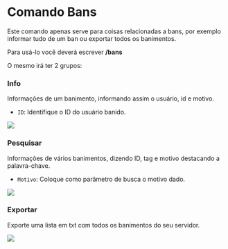 # Comando Bans

Este comando apenas serve para coisas relacionadas a bans, por exemplo informar tudo de um ban ou exportar todos os banimentos.

Para usá-lo você deverá escrever **/bans**

O mesmo irá ter 2 grupos:

### Info

Informações de um banimento, informando assim o usuário, id e motivo.

- `ID`: Identifique o ID do usuário banido.

<img src="https://i.imgur.com/nERFoI9.png" />

### Pesquisar

Informações de vários banimentos, dizendo ID, tag e motivo destacando a palavra-chave.

- `Motivo`: Coloque como parâmetro de busca o motivo dado.

<img src="https://i.imgur.com/dCWbZU4.png" />

### Exportar

Exporte uma lista em txt com todos os banimentos do seu servidor.

<img src="https://i.imgur.com/XxSmAa2.png" />
